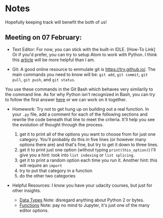 # Notes

Hopefully keeping track will benefit the both of us!

## Meeting on 07 February:
* Text Editor:
For now, you can stick with the built-in IDLE. [How-To Link]
Or if you'd prefer, you can try to setup Atom to work with Python. I think this [article](http://www.marinamele.com/install-and-configure-atom-editor-for-python) will be more helpful than I am.

* Git:
A good online resource to emmulate git is https://try.github.io/.
The main commands you need to know will be: `git add`, `git commit`, `git pull`, `git push`, and `git status`.

You use these commands in the Git Bash which behaves very similarily to the command line.
As for why Python isn't recognized in Bash, you can try to follow the first answer [here](https://stackoverflow.com/questions/32597211/python-not-working-in-the-command-line-of-git-bash) or we can work on it together.

* Homework:
Try not to get hung up on building out a real function. In your `.py` file, add a comment for each of the following sections and rewrite the code beneath that line to meet the criteria. It'll help you see the evolution of thought through the process.

  1. get it to print all of the options you want to choose from for just one category. You'll probably do this in five lines (or however many options there are) and that's fine, but try to get it down to 
three lines.
  2. get it to print just one option (without typing `print(this_option)`) I'll give you a hint: look into `list indexing` or `list splicing`.
  3. get it to print a random option each time you run it. Another hint: this will require an `import`
  4. try to put that category in a function
  5. do the other two categories

* Helpful Resources:
I know you have your udacity courses, but just for other insights.

  * [Data Types](http://www.techbeamers.com/python-data-types-learn-basic-advanced/) Note: disregard anything about Python 2 or bytes. 
  * [Functions](https://medium.com/@team_31807/python-functions-for-beginners-an-introduction-to-python-functions-86f8f32573e9) Note: pay no mind to Jupyter, it's just one of the many editor options.

